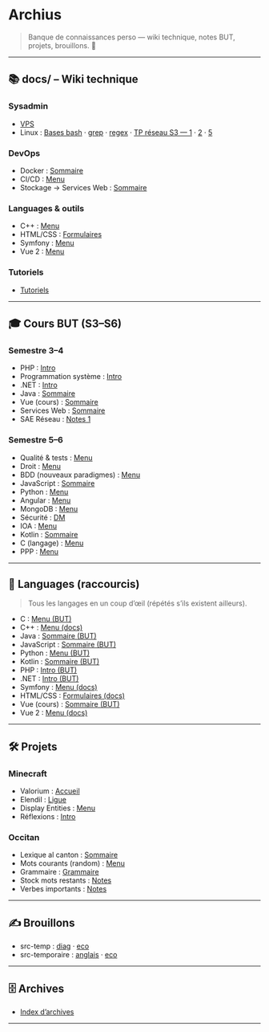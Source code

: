 # Archius

> Banque de connaissances perso — wiki technique, notes BUT, projets, brouillons. 💛

---

## 📚 docs/ – Wiki technique

### Sysadmin
- [VPS](docs/sysadmin/vps/menu.md)
- Linux : [Bases bash](docs/sysadmin/linux/bash/bases.md) · [grep](docs/sysadmin/linux/commandes/grep.md) · [regex](docs/sysadmin/linux/commandes/regex.md) · [TP réseau S3 — 1](docs/sysadmin/linux/tp_reseaux_s3/tp1.md) · [2](docs/sysadmin/linux/tp_reseaux_s3/tp2.md) · [5](docs/sysadmin/linux/tp_reseaux_s3/tp5.md)

### DevOps
- Docker : [Sommaire](docs/devops/docker/sommaire.md)
- CI/CD : [Menu](docs/devops/ci-cd/menu.md)
- Stockage → Services Web : [Sommaire](docs/devops/stockage/servicesWeb/sommaire.md)

### Languages & outils
- C++ : [Menu](docs/langages/cpp/menu.md)
- HTML/CSS : [Formulaires](docs/langages/html-css/fichiers/formulaires.md)
- Symfony : [Menu](docs/langages/symfony/menu.md)
- Vue 2 : [Menu](docs/langages/vue2/menu.md)

### Tutoriels
- [Tutoriels](docs/tutoriels/tutoriels/menu.md)

---

## 🎓 Cours BUT (S3–S6)

### Semestre 3–4
- PHP : [Intro](cours/semestre3-4/php/intro.md)
- Programmation système : [Intro](cours/semestre3-4/programmation-systeme/intro.md)
- .NET : [Intro](cours/semestre3-4/dotnet/intro.md)
- Java : [Sommaire](cours/semestre3-4/java/sommaire.md)
- Vue (cours) : [Sommaire](cours/semestre3-4/vue/sommaire.md)
- Services Web : [Sommaire](cours/semestre3-4/services-web/sommaire.md)
- SAE Réseau : [Notes 1](cours/semestre3-4/sae-reseau/notes1.md)

### Semestre 5–6
- Qualité & tests : [Menu](cours/semestre5-6/qualite-tests/menu.md)
- Droit : [Menu](cours/semestre5-6/droit/menu.md)
- BDD (nouveaux paradigmes) : [Menu](cours/semestre5-6/bdd-paradigmes/menu.md)
- JavaScript : [Sommaire](cours/semestre5-6/javascript/sommaire.md)
- Python : [Menu](cours/semestre5-6/python/menu.md)
- Angular : [Menu](cours/semestre5-6/angular/menu.md)
- MongoDB : [Menu](cours/semestre5-6/mongo/menu.md)
- Sécurité : [DM](cours/semestre5-6/securite/dm.md)
- IOA : [Menu](cours/semestre5-6/ioa/menu.md)
- Kotlin : [Sommaire](cours/semestre5-6/kotlin/sommaire.md)
- C (langage) : [Menu](cours/semestre5-6/c/menu.md)
- PPP : [Menu](cours/semestre5-6/ppp/menu.md)

---

## 🧩 Languages (raccourcis)

> Tous les langages en un coup d’œil (répétés s’ils existent ailleurs).

- C : [Menu (BUT)](cours/semestre5-6/c/menu.md)
- C++ : [Menu (docs)](docs/langages/cpp/menu.md)
- Java : [Sommaire (BUT)](cours/semestre3-4/java/sommaire.md)
- JavaScript : [Sommaire (BUT)](cours/semestre5-6/javascript/sommaire.md)
- Python : [Menu (BUT)](cours/semestre5-6/python/menu.md)
- Kotlin : [Sommaire (BUT)](cours/semestre5-6/kotlin/sommaire.md)
- PHP : [Intro (BUT)](cours/semestre3-4/php/intro.md)
- .NET : [Intro (BUT)](cours/semestre3-4/dotnet/intro.md)
- Symfony : [Menu (docs)](docs/langages/symfony/menu.md)
- HTML/CSS : [Formulaires (docs)](docs/langages/html-css/fichiers/formulaires.md)
- Vue (cours) : [Sommaire (BUT)](cours/semestre3-4/vue/sommaire.md)
- Vue 2 : [Menu (docs)](docs/langages/vue2/menu.md)

---

## 🛠️ Projets

### Minecraft
- Valorium : [Accueil](projets/minecraft/valorium/accueil.md)
- Elendil : [Ligue](projets/minecraft/Elendil/Ligue.md)
- Display Entities : [Menu](projets/minecraft/display-entities/menu.md)
- Réflexions : [Intro](projets/minecraft/reflexions/intro.md)

### Occitan
- Lexique al canton : [Sommaire](projets/occitan/lexiqueAlCanton/sommaire.md)
- Mots courants (random) : [Menu](projets/occitan/mots_courants_random/menu.md)
- Grammaire : [Grammaire](projets/occitan/grammaire.md)
- Stock mots restants : [Notes](projets/occitan/stock_mots_restants.md)
- Verbes importants : [Notes](projets/occitan/verbes_importants.md)

---

## ✍️ Brouillons
- src-temp : [diag](brouillons/src-temp/diag.md) · [eco](brouillons/src-temp/eco.md)
- src-temporaire : [anglais](brouillons/src-temporaire/anglais.md) · [eco](brouillons/src-temporaire/eco.md)

---

## 🗄️ Archives
- [Index d’archives](archives.md)

---
